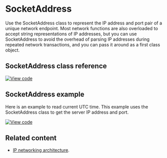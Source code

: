 # SocketAddress

Use the SocketAddress class to represent the IP address and port pair of a unique network endpoint. Most network functions are also overloaded to accept string representations of IP addresses, but you can use SocketAddress to avoid the overhead of parsing IP addresses during repeated network transactions, and you can pass it around as a first class object.

## SocketAddress class reference

[![View code](https://www.mbed.com/embed/?type=library)](https://os.mbed.com/docs/mbed-os/development/mbed-os-api-doxy/class_socket_address.html)

## SocketAddress example

Here is an example to read current UTC time. This example uses the SocketAddress class to get the server IP address and port.

[![View code](https://www.mbed.com/embed/?url=https://github.com/ARMmbed/mbed-os-snippet-UDPSocket/tree/v6.11)](https://github.com/ARMmbed/mbed-os-snippet-UDPSocket/blob/v6.11/main.cpp)

## Related content

- [IP networking architecture](../apis/connectivity-architecture.html).
